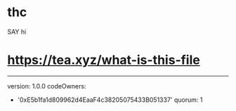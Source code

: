 # thc
SAY hi
# https://tea.xyz/what-is-this-file
---
version: 1.0.0
codeOwners:
  - '0xE5b1fa1d809962d4EaaF4c38205075433B051337'
quorum: 1
